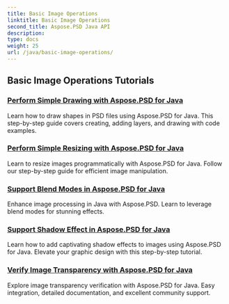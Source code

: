 ```yaml
---
title: Basic Image Operations
linktitle: Basic Image Operations
second_title: Aspose.PSD Java API
description: 
type: docs
weight: 25
url: /java/basic-image-operations/
---
```


## Basic Image Operations Tutorials
### [Perform Simple Drawing with Aspose.PSD for Java](./simple-drawing/)
Learn how to draw shapes in PSD files using Aspose.PSD for Java. This step-by-step guide covers creating, adding layers, and drawing with code examples.
### [Perform Simple Resizing with Aspose.PSD for Java](./simple-resizing/)
Learn to resize images programmatically with Aspose.PSD for Java. Follow our step-by-step guide for efficient image manipulation.
### [Support Blend Modes in Aspose.PSD for Java](./support-blend-modes/)
Enhance image processing in Java with Aspose.PSD. Learn to leverage blend modes for stunning effects.
### [Support Shadow Effect in Aspose.PSD for Java](./support-shadow-effect/)
Learn how to add captivating shadow effects to images using Aspose.PSD for Java. Elevate your graphic design with this step-by-step tutorial.
### [Verify Image Transparency with Aspose.PSD for Java](./verify-image-transparency/)
Explore image transparency verification with Aspose.PSD for Java. Easy integration, detailed documentation, and excellent community support.